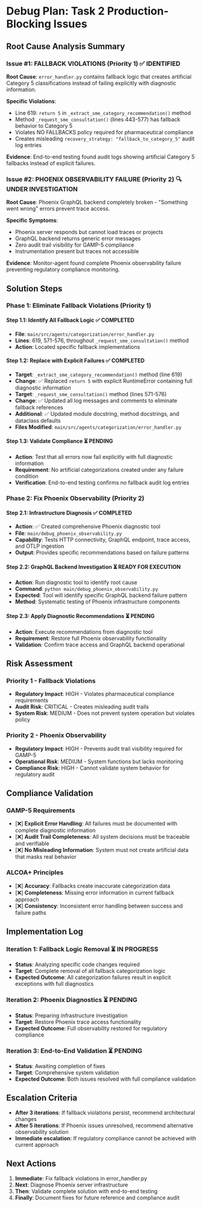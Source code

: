 # Debug Plan: Task 2 Production-Blocking Issues

## Root Cause Analysis Summary

### Issue #1: FALLBACK VIOLATIONS (Priority 1) ✅ IDENTIFIED
**Root Cause**: `error_handler.py` contains fallback logic that creates artificial Category 5 classifications instead of failing explicitly with diagnostic information.

**Specific Violations**:
- Line 619: `return 5` in `_extract_sme_category_recommendation()` method
- Method `_request_sme_consultation()` (lines 443-577) has fallback behavior to Category 5
- Violates NO FALLBACKS policy required for pharmaceutical compliance
- Creates misleading `recovery_strategy: "fallback_to_category_5"` audit log entries

**Evidence**: End-to-end testing found audit logs showing artificial Category 5 fallbacks instead of explicit failures.

### Issue #2: PHOENIX OBSERVABILITY FAILURE (Priority 2) 🔍 UNDER INVESTIGATION  
**Root Cause**: Phoenix GraphQL backend completely broken - "Something went wrong" errors prevent trace access.

**Specific Symptoms**:
- Phoenix server responds but cannot load traces or projects
- GraphQL backend returns generic error messages
- Zero audit trail visibility for GAMP-5 compliance
- Instrumentation present but traces not accessible

**Evidence**: Monitor-agent found complete Phoenix observability failure preventing regulatory compliance monitoring.

## Solution Steps

### Phase 1: Eliminate Fallback Violations (Priority 1)

#### Step 1.1: Identify All Fallback Logic ✅ COMPLETED
- **File**: `main/src/agents/categorization/error_handler.py`
- **Lines**: 619, 571-576, throughout `_request_sme_consultation()` method
- **Action**: Located specific fallback implementations

#### Step 1.2: Replace with Explicit Failures ✅ COMPLETED
- **Target**: `_extract_sme_category_recommendation()` method (line 619)
- **Change**: ✅ Replaced `return 5` with explicit RuntimeError containing full diagnostic information
- **Target**: `_request_sme_consultation()` method (lines 571-576)  
- **Change**: ✅ Updated all log messages and comments to eliminate fallback references
- **Additional**: ✅ Updated module docstring, method docstrings, and dataclass defaults
- **Files Modified**: `main/src/agents/categorization/error_handler.py`

#### Step 1.3: Validate Compliance ⏳ PENDING
- **Action**: Test that all errors now fail explicitly with full diagnostic information
- **Requirement**: No artificial categorizations created under any failure condition
- **Verification**: End-to-end testing confirms no fallback audit log entries

### Phase 2: Fix Phoenix Observability (Priority 2)

#### Step 2.1: Infrastructure Diagnosis ✅ COMPLETED
- **Action**: ✅ Created comprehensive Phoenix diagnostic tool
- **File**: `main/debug_phoenix_observability.py`
- **Capability**: Tests HTTP connectivity, GraphQL endpoint, trace access, and OTLP ingestion
- **Output**: Provides specific recommendations based on failure patterns

#### Step 2.2: GraphQL Backend Investigation ⏳ READY FOR EXECUTION
- **Action**: Run diagnostic tool to identify root cause  
- **Command**: `python main/debug_phoenix_observability.py`
- **Expected**: Tool will identify specific GraphQL backend failure pattern
- **Method**: Systematic testing of Phoenix infrastructure components

#### Step 2.3: Apply Diagnostic Recommendations ⏳ PENDING
- **Action**: Execute recommendations from diagnostic tool
- **Requirement**: Restore full Phoenix observability functionality
- **Validation**: Confirm trace access and GraphQL backend operational

## Risk Assessment  

### Priority 1 - Fallback Violations
- **Regulatory Impact**: HIGH - Violates pharmaceutical compliance requirements
- **Audit Risk**: CRITICAL - Creates misleading audit trails
- **System Risk**: MEDIUM - Does not prevent system operation but violates policy

### Priority 2 - Phoenix Observability
- **Regulatory Impact**: HIGH - Prevents audit trail visibility required for GAMP-5
- **Operational Risk**: MEDIUM - System functions but lacks monitoring
- **Compliance Risk**: HIGH - Cannot validate system behavior for regulatory audit

## Compliance Validation

### GAMP-5 Requirements
- [❌] **Explicit Error Handling**: All failures must be documented with complete diagnostic information
- [❌] **Audit Trail Completeness**: All system decisions must be traceable and verifiable
- [❌] **No Misleading Information**: System must not create artificial data that masks real behavior

### ALCOA+ Principles  
- [❌] **Accuracy**: Fallbacks create inaccurate categorization data
- [❌] **Completeness**: Missing error information in current fallback approach
- [❌] **Consistency**: Inconsistent error handling between success and failure paths

## Implementation Log

### Iteration 1: Fallback Logic Removal ⏳ IN PROGRESS
- **Status**: Analyzing specific code changes required
- **Target**: Complete removal of all fallback categorization logic
- **Expected Outcome**: All categorization failures result in explicit exceptions with full diagnostics

### Iteration 2: Phoenix Diagnostics ⏳ PENDING
- **Status**: Preparing infrastructure investigation
- **Target**: Restore Phoenix trace access functionality
- **Expected Outcome**: Full observability restored for regulatory compliance

### Iteration 3: End-to-End Validation ⏳ PENDING
- **Status**: Awaiting completion of fixes
- **Target**: Comprehensive system validation
- **Expected Outcome**: Both issues resolved with full compliance validation

## Escalation Criteria

- **After 3 iterations**: If fallback violations persist, recommend architectural changes
- **After 5 iterations**: If Phoenix issues unresolved, recommend alternative observability solution
- **Immediate escalation**: If regulatory compliance cannot be achieved with current approach

## Next Actions

1. **Immediate**: Fix fallback violations in error_handler.py
2. **Next**: Diagnose Phoenix server infrastructure
3. **Then**: Validate complete solution with end-to-end testing
4. **Finally**: Document fixes for future reference and compliance audit